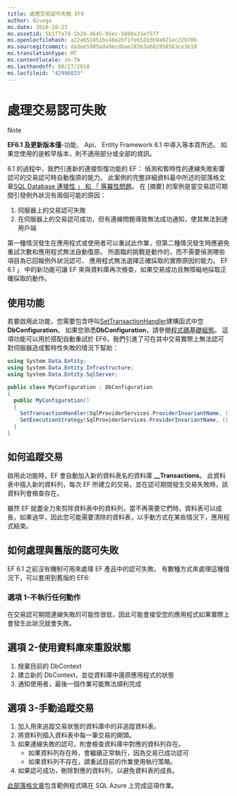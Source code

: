 ```yaml
---
title: 處理交易認可失敗 EF6
author: divega
ms.date: 2016-10-23
ms.assetid: 5b1f7a7d-1b24-4645-95ec-5608a31ef577
ms.openlocfilehash: a22a651851bc46e2bf1fe652b3b9a921ec22b70b
ms.sourcegitcommit: dadee5905ada9ecdbae28363a682950383ce3e10
ms.translationtype: MT
ms.contentlocale: zh-TW
ms.lasthandoff: 08/27/2018
ms.locfileid: "42996833"
---
```

# <a name="handling-transaction-commit-failures"></a>處理交易認可失敗
> [!NOTE]
> **EF6.1 及更新版本僅**-功能、 Api、 Entity Framework 6.1 中導入等本頁所述。 如果您使用的是較早版本，則不適用部分或全部的資訊。  

6.1 的過程中，我們引進新的連接恢復功能的 EF： 偵測和暫時性的連線失敗影響認可的交易認可時自動復原的能力。 此案例的完整詳細資料最中所述的部落格文章[SQL Database 連接性 」 和 「 等冪性問題](http://blogs.msdn.com/b/adonet/archive/2013/03/11/sql-database-connectivity-and-the-idempotency-issue.aspx)。  在 [摘要] 的案例是當交易認可期間引發例外狀況有兩個可能的原因：  

1. 伺服器上的交易認可失敗
2. 在伺服器上的交易認可成功，但有連線問題導致無法成功通知，使其無法到達用戶端  

第一種情況發生在應用程式或使用者可以重試此作業，但第二種情況發生時應避免重試次數和應用程式無法自動復原。 所面臨的挑戰是動作的，而不需要偵測哪些項目為已回報例外狀況認可、 應用程式無法選擇正確採取的實際原因的能力。 EF 6.1 」 中的新功能可讓 EF 來與資料庫再次檢查，如果交易成功且無障礙地採取正確採取的動作。  

## <a name="using-the-feature"></a>使用功能  

若要啟用此功能，您需要包含呼叫[SetTransactionHandler](https://msdn.microsoft.com/library/system.data.entity.dbconfiguration.setdefaulttransactionhandler.aspx)建構函式中您**DbConfiguration**。 如果您熟悉**DbConfiguration**，請參閱[程式碼基礎組態](~/ef6/fundamentals/configuring/code-based.md)。 這項功能可以用於搭配自動重試於 EF6，我們引進了可在其中交易實際上無法認可對伺服器造成暫時性失敗的情況下幫助：  

``` csharp
using System.Data.Entity;
using System.Data.Entity.Infrastructure;
using System.Data.Entity.SqlServer;

public class MyConfiguration : DbConfiguration  
{
  public MyConfiguration()  
  {  
    SetTransactionHandler(SqlProviderServices.ProviderInvariantName, () => new CommitFailureHandler());  
    SetExecutionStrategy(SqlProviderServices.ProviderInvariantName, () => new SqlAzureExecutionStrategy());  
  }  
}
```  

## <a name="how-transactions-are-tracked"></a>如何追蹤交易  

啟用此功能時，EF 會自動加入新的資料表名的資料庫 **__Transactions**。 此資料表中插入新的資料列，每次 EF 所建立的交易，並在認可期間發生交易失敗時，該資料列會檢查存在。  

雖然 EF 就盡全力來剪除資料表中的資料列，當不再需要它們時，資料表可以成長，如果過早，因此您可能需要清除的資料表，以手動方式在某些情況下，應用程式結束。  

## <a name="how-to-handle-commit-failures-with-previous-versions"></a>如何處理與舊版的認可失敗

EF 6.1 之前沒有機制可用來處理 EF 產品中的認可失敗。 有數種方式來處理這種情況下，可以套用到舊版的 EF6:  

### <a name="option-1---do-nothing"></a>選項 1-不執行任何動作  

在交易認可期間連線失敗的可能性很低，因此可能會接受您的應用程式如果實際上會發生此狀況就會失敗。  

## <a name="option-2---use-the-database-to-reset-state"></a>選項 2-使用資料庫來重設狀態  

1. 捨棄目前的 DbContext  
2. 建立新的 DbContext，並從資料庫中還原應用程式的狀態  
3. 通知使用者，最後一個作業可能無法順利完成  

## <a name="option-3---manually-track-the-transaction"></a>選項 3-手動追蹤交易  

1. 加入用來追蹤交易狀態的資料庫中的非追蹤資料表。  
2. 將資料列插入資料表中每一筆交易的開頭。  
3. 如果連線失敗的認可，則會檢查資料庫中對應的資料列存在。  
    - 如果資料列存在時，會繼續正常執行，因為交易已成功認可  
    - 如果資料列不存在，請重試目前的作業使用執行策略。  
4. 如果認可成功，刪除對應的資料列，以避免資料表的成長。  

[此部落格文章](http://blogs.msdn.com/b/adonet/archive/2013/03/11/sql-database-connectivity-and-the-idempotency-issue.aspx)包含範例程式碼在 SQL Azure 上完成這項作業。  

